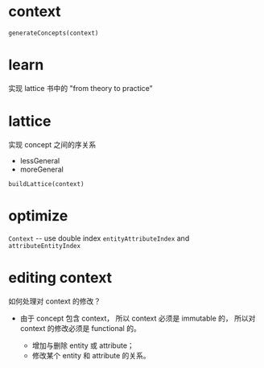 # context

`generateConcepts(context)`

# learn

实现 lattice 书中的 "from theory to practice"

# lattice

实现 concept 之间的序关系

- lessGeneral
- moreGeneral

`buildLattice(context)`

# optimize

`Context` -- use double index `entityAttributeIndex` and `attributeEntityIndex`

# editing context

如何处理对 context 的修改？

- 由于 concept 包含 context，
  所以 context 必须是 immutable 的，
  所以对 context 的修改必须是 functional 的。

  - 增加与删除 entity 或 attribute；
  - 修改某个 entity 和 attribute 的关系。
